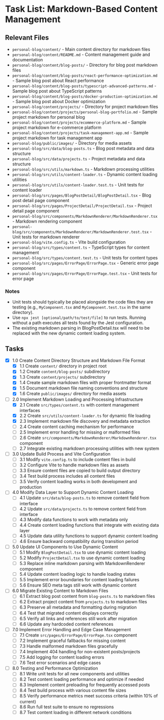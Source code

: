 # Task List: Markdown-Based Content Management

## Relevant Files

- `personal-blog/content/` - Main content directory for markdown files
- `personal-blog/content/README.md` - Content management guide and documentation
- `personal-blog/content/blog-posts/` - Directory for blog post markdown files
- `personal-blog/content/blog-posts/react-performance-optimization.md` - Sample blog post about React performance
- `personal-blog/content/blog-posts/typescript-advanced-patterns.md` - Sample blog post about TypeScript patterns
- `personal-blog/content/blog-posts/docker-production-optimization.md` - Sample blog post about Docker optimization
- `personal-blog/content/projects/` - Directory for project markdown files
- `personal-blog/content/projects/personal-blog-portfolio.md` - Sample project markdown for personal blog
- `personal-blog/content/projects/ecommerce-platform.md` - Sample project markdown for e-commerce platform
- `personal-blog/content/projects/task-management-app.md` - Sample project markdown for task management app
- `personal-blog/public/images/` - Directory for media assets
- `personal-blog/src/data/blog-posts.ts` - Blog post metadata and data structure
- `personal-blog/src/data/projects.ts` - Project metadata and data structure
- `personal-blog/src/utils/markdown.ts` - Markdown processing utilities
- `personal-blog/src/utils/content-loader.ts` - Dynamic content loading utilities
- `personal-blog/src/utils/content-loader.test.ts` - Unit tests for content loader
- `personal-blog/src/pages/BlogPostDetail/BlogPostDetail.tsx` - Blog post detail page component
- `personal-blog/src/pages/ProjectDetail/ProjectDetail.tsx` - Project detail page component
- `personal-blog/src/components/MarkdownRenderer/MarkdownRenderer.tsx` - Markdown rendering component
- `personal-blog/src/components/MarkdownRenderer/MarkdownRenderer.test.tsx` - Unit tests for markdown renderer
- `personal-blog/vite.config.ts` - Vite build configuration
- `personal-blog/src/types/content.ts` - TypeScript types for content management
- `personal-blog/src/types/content.test.ts` - Unit tests for content types
- `personal-blog/src/pages/ErrorPage/ErrorPage.tsx` - Generic error page component
- `personal-blog/src/pages/ErrorPage/ErrorPage.test.tsx` - Unit tests for error page

### Notes

- Unit tests should typically be placed alongside the code files they are testing (e.g., `MyComponent.tsx` and `MyComponent.test.tsx` in the same directory).
- Use `npx jest [optional/path/to/test/file]` to run tests. Running without a path executes all tests found by the Jest configuration.
- The existing markdown parsing in BlogPostDetail.tsx will need to be replaced with the new dynamic content loading system.

## Tasks

- [x] 1.0 Create Content Directory Structure and Markdown File Format
  - [x] 1.1 Create `content/` directory in project root
  - [x] 1.2 Create `content/blog-posts/` subdirectory
  - [x] 1.3 Create `content/projects/` subdirectory
  - [x] 1.4 Create sample markdown files with proper frontmatter format
  - [x] 1.5 Document markdown file naming conventions and structure
  - [x] 1.6 Create `public/images/` directory for media assets

- [ ] 2.0 Implement Markdown Loading and Processing Infrastructure
  - [x] 2.1 Create `src/types/content.ts` with content management interfaces
  - [x] 2.2 Create `src/utils/content-loader.ts` for dynamic file loading
  - [x] 2.3 Implement markdown file discovery and metadata extraction
  - [ ] 2.4 Create content caching mechanism for performance
  - [ ] 2.5 Implement error handling for missing or malformed files
  - [ ] 2.6 Create `src/components/MarkdownRenderer/MarkdownRenderer.tsx` component
  - [ ] 2.7 Integrate existing markdown processing utilities with new system

- [ ] 3.0 Update Build Process and Vite Configuration
  - [ ] 3.1 Modify `vite.config.ts` to include content files in build
  - [ ] 3.2 Configure Vite to handle markdown files as assets
  - [ ] 3.3 Ensure content files are copied to build output directory
  - [ ] 3.4 Test build process includes all content files
  - [ ] 3.5 Verify content loading works in both development and production

- [ ] 4.0 Modify Data Layer to Support Dynamic Content Loading
  - [ ] 4.1 Update `src/data/blog-posts.ts` to remove content field from interface
  - [ ] 4.2 Update `src/data/projects.ts` to remove content field from interface
  - [ ] 4.3 Modify data functions to work with metadata only
  - [ ] 4.4 Create content loading functions that integrate with existing data layer
  - [ ] 4.5 Update data utility functions to support dynamic content loading
  - [ ] 4.6 Ensure backward compatibility during transition period

- [ ] 5.0 Update UI Components to Use Dynamic Content
  - [ ] 5.1 Modify `BlogPostDetail.tsx` to use dynamic content loading
  - [ ] 5.2 Modify `ProjectDetail.tsx` to use dynamic content loading
  - [ ] 5.3 Replace inline markdown parsing with MarkdownRenderer component
  - [ ] 5.4 Update content loading logic to handle loading states
  - [ ] 5.5 Implement error boundaries for content loading failures
  - [ ] 5.6 Ensure SEO meta tags still work with dynamic content

- [ ] 6.0 Migrate Existing Content to Markdown Files
  - [ ] 6.1 Extract blog post content from `blog-posts.ts` to markdown files
  - [ ] 6.2 Extract project content from `projects.ts` to markdown files
  - [ ] 6.3 Preserve all metadata and formatting during migration
  - [ ] 6.4 Test that migrated content displays correctly
  - [ ] 6.5 Verify all links and references still work after migration
  - [ ] 6.6 Update any hardcoded content references

- [ ] 7.0 Implement Error Handling and Edge Case Management
  - [ ] 7.1 Create `src/pages/ErrorPage/ErrorPage.tsx` component
  - [ ] 7.2 Implement graceful fallbacks for missing content
  - [ ] 7.3 Handle malformed markdown files gracefully
  - [ ] 7.4 Implement 404 handling for non-existent posts/projects
  - [ ] 7.5 Add logging for content loading errors
  - [ ] 7.6 Test error scenarios and edge cases

- [ ] 8.0 Testing and Performance Optimization
  - [ ] 8.1 Write unit tests for all new components and utilities
  - [ ] 8.2 Test content loading performance and optimize if needed
  - [ ] 8.3 Implement content preloading for frequently accessed posts
  - [ ] 8.4 Test build process with various content file sizes
  - [ ] 8.5 Verify performance metrics meet success criteria (within 10% of current)
  - [ ] 8.6 Run full test suite to ensure no regressions
  - [ ] 8.7 Test content loading in different network conditions
